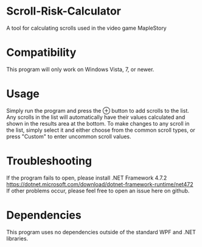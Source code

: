 # Scroll-Risk-Calculator
A tool for calculating scrolls used in the video game MapleStory

# Compatibility
This program will only work on Windows Vista, 7, or newer.

# Usage
Simply run the program and press the ⊕ button to add scrolls to the list. Any scrolls in the list will automatically have their values calculated and shown in the results area at the bottom. To make changes to any scroll in the list, simply select it and either choose from the common scroll types, or press "Custom" to enter uncommon scroll values. 

# Troubleshooting
If the program fails to open, please install .NET Framework 4.7.2 https://dotnet.microsoft.com/download/dotnet-framework-runtime/net472
If other problems occur, please feel free to open an issue here on github.

# Dependencies
This program uses no dependencies outside of the standard WPF and .NET libraries.
